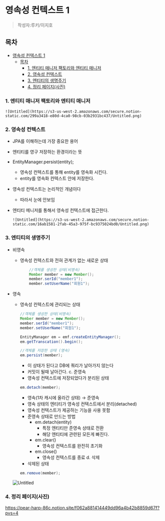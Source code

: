 # 영속성 컨텍스트 1
> 작성자:루키/이지호

## 목차

- [영속성 컨텍스트 1](#영속성-컨텍스트-1)
  - [목차](#목차)
    - [1. 엔티티 매니저 팩토리와 엔티티 매니저](#1-엔티티-매니저-팩토리와-엔티티-매니저)
    - [2. 영속성 컨텍스트](#2-영속성-컨텍스트)
    - [3. 엔티티의 생명주기](#3-엔티티의-생명주기)
    - [4. 정리 페이지(사진)](#4-정리-페이지사진)
### 1. 엔티티 매니저 팩토리와 엔티티 매니저
    
    ![Untitled](https://s3-us-west-2.amazonaws.com/secure.notion-static.com/299a3418-e80d-4ca0-98cb-03b2931bc437/Untitled.png)


### 2. 영속성 컨텍스트

  -  JPA를 이해하는데 가장 중요한 용어
  - 엔티티를 영구 저장하는 환경이라는 뜻
  - EntityManager.persist(entity);
      - 영속성 컨텍스트를 통해 entity를 영속화 시킨다.
      - entity를 영속화 컨텍스트 안에 저장한다.
  - 영속성 컨텍스트는 논리적인 개념이다
      - 따라서 눈에 안보임
  - 엔티티 메니저를 통해서 영속성 컨텍스트에 접근한다.
        
        ![Untitled](https://s3-us-west-2.amazonaws.com/secure.notion-static.com/16ab1581-2fab-45a3-975f-bc9375024bd0/Untitled.png)
        
### 3. 엔티티의 생명주기
  - 비영속
      - 영속성 컨텍스트와 전혀 관계가 없는 새로운 상태
        

        ```java
            //객체를 생성한 상태(비영속)
            Member member = new Member();
            member.serId("member1");
            member.setUserName("회원1");
        ```
        
  - 영속
      - 영속성 컨텍스트에 관리되는 상태

        ```java
        //객체를 생성한 상태(비영속)
        Member member = new Member();
        member.serId("member1");
        member.setUserName("회원1");
        
        EntityManager em = emf.createEntityManager();
        em.getTranscation().begin();
        
        //객체를 저장한 상태 (영속)
        em.persist(member);
        ```
        
        - 이 상태가 된다고 DB에 쿼리가 날아가지 않는다
        - 커밋이 될때 날아간다.
    c. 준영속
        - 영속성 컨텍스트에 저장되었다가 분리된 상태

        ```java
        em.detach(member);
        ```
        
        - 영속(1차 캐시에 올라간 상태) → 준영속
        - 영속 상태의 엔티티가 영속성 컨텍스트에서 분리(detached)
        - 영속성 컨텍스트가 제공하는 기능을 사용 못함
        - 준영속 상태로 만드는 방법
            - em.detach(entity)
                - 특정 엔티티만 준영속 상태로 전환
                - 해당 엔티티에 관련된 모든게 빠진다.
            - em.clear()
                - 영속성 컨텍스트를 완전히 초기화
            - em.close()
                - 영속성 컨텍스트를 종료
    d. 삭제
        - 삭제된 상태

        ```java
        em.remove(member);
        ```
        
    
    ![Untitled](https://s3-us-west-2.amazonaws.com/secure.notion-static.com/24287126-9316-4066-8931-b9e1751851e1/Untitled.png)

### 4. 정리 페이지(사진)
https://pear-harp-86c.notion.site/f062a881414449dd96a4b42b8859d67f?pvs=4